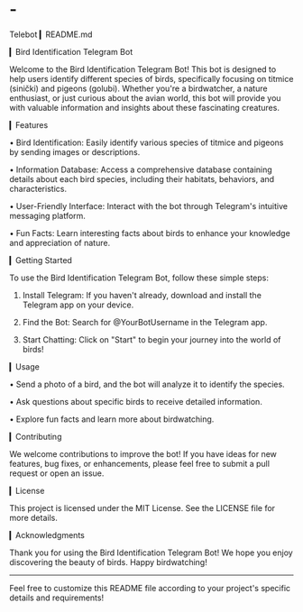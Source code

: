 # -
Telebot
▎README.md

▎Bird Identification Telegram Bot

Welcome to the Bird Identification Telegram Bot! This bot is designed to help users identify different species of birds, specifically focusing on titmice (sinički) and pigeons (golubi). Whether you're a birdwatcher, a nature enthusiast, or just curious about the avian world, this bot will provide you with valuable information and insights about these fascinating creatures.

▎Features

• Bird Identification: Easily identify various species of titmice and pigeons by sending images or descriptions.

• Information Database: Access a comprehensive database containing details about each bird species, including their habitats, behaviors, and characteristics.

• User-Friendly Interface: Interact with the bot through Telegram's intuitive messaging platform.

• Fun Facts: Learn interesting facts about birds to enhance your knowledge and appreciation of nature.

▎Getting Started

To use the Bird Identification Telegram Bot, follow these simple steps:

1. Install Telegram: If you haven't already, download and install the Telegram app on your device.

2. Find the Bot: Search for @YourBotUsername in the Telegram app.

3. Start Chatting: Click on "Start" to begin your journey into the world of birds!

▎Usage

• Send a photo of a bird, and the bot will analyze it to identify the species.

• Ask questions about specific birds to receive detailed information.

• Explore fun facts and learn more about birdwatching.

▎Contributing

We welcome contributions to improve the bot! If you have ideas for new features, bug fixes, or enhancements, please feel free to submit a pull request or open an issue.

▎License

This project is licensed under the MIT License. See the LICENSE file for more details.

▎Acknowledgments

Thank you for using the Bird Identification Telegram Bot! We hope you enjoy discovering the beauty of birds. Happy birdwatching!

---

Feel free to customize this README file according to your project's specific details and requirements!
